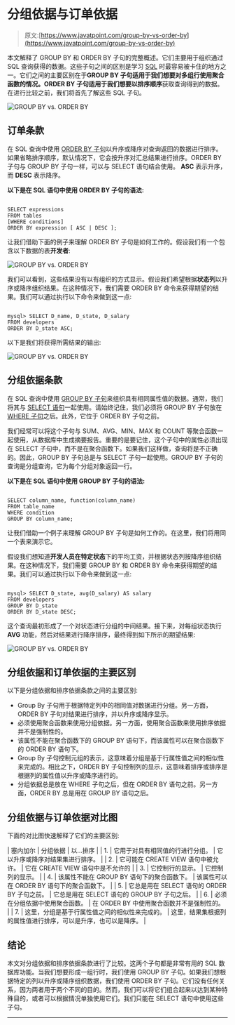 # 分组依据与订单依据

> 原文:[https://www.javatpoint.com/group-by-vs-order-by](https://www.javatpoint.com/group-by-vs-order-by)

本文解释了 GROUP BY 和 ORDER BY 子句的完整概述。它们主要用于组织通过 SQL 查询获得的数据。这些子句之间的区别是学习 [SQL](https://www.javatpoint.com/sql-tutorial) 时最容易被卡住的地方之一。它们之间的主要区别在于**GROUP BY 子句适用于我们想要对多组行使用聚合函数的情况。ORDER BY 子句适用于我们想要以排序顺序**获取查询得到的数据。在进行比较之前，我们将首先了解这些 SQL 子句。

![GROUP BY vs. ORDER BY](../Images/86b41395c79c9cbd6234dd6fc0d8d2b8.png)

## 订单条款

在 SQL 查询中使用 [ORDER BY 子句](https://www.javatpoint.com/sql-order-by)以升序或降序对查询返回的数据进行排序。如果省略排序顺序，默认情况下，它会按升序对汇总结果进行排序。ORDER BY 子句与 GROUP BY 子句一样，可以与 SELECT 语句结合使用。 **ASC** 表示升序，而 **DESC** 表示降序。

**以下是在 SQL 语句中使用 ORDER BY 子句的语法:**

```

SELECT expressions  
FROM tables  
[WHERE conditions]  
ORDER BY expression [ ASC | DESC ];  

```

让我们借助下面的例子来理解 ORDER BY 子句是如何工作的。假设我们有一个包含以下数据的表**开发者**:

![GROUP BY vs. ORDER BY](../Images/bcf5a20f32938d39a8c5eba128e52a5a.png)

我们可以看到，这些结果没有以有组织的方式显示。假设我们希望根据**状态列**以升序或降序组织结果。在这种情况下，我们需要 ORDER BY 命令来获得期望的结果。我们可以通过执行以下命令来做到这一点:

```

mysql> SELECT D_name, D_state, D_salary 
FROM developers
ORDER BY D_state ASC;

```

以下是我们将获得所需结果的输出:

![GROUP BY vs. ORDER BY](../Images/85636f90b97ceac17084ec0eb9cf0993.png)

## 分组依据条款

在 SQL 查询中使用 [GROUP BY 子句](https://www.javatpoint.com/sql-group-by)来组织具有相同属性值的数据。通常，我们将其与 [SELECT 语句](https://www.javatpoint.com/sql-select)一起使用。请始终记住，我们必须将 GROUP BY 子句放在 [WHERE 子句](https://www.javatpoint.com/sql-where)之后。此外，它位于 ORDER BY 子句之前。

我们经常可以将这个子句与 SUM、AVG、MIN、MAX 和 COUNT 等聚合函数一起使用，从数据库中生成摘要报告。重要的是要记住，这个子句中的属性必须出现在 SELECT 子句中，而不是在聚合函数下。如果我们这样做，查询将是不正确的。因此，GROUP BY 子句总是与 SELECT 子句一起使用。GROUP BY 子句的查询是分组查询，它为每个分组对象返回一行。

**以下是在 SQL 语句中使用 GROUP BY 子句的语法:**

```

SELECT column_name, function(column_name)
FROM table_name 
WHERE condition 
GROUP BY column_name;

```

让我们借助一个例子来理解 GROUP BY 子句是如何工作的。在这里，我们将用同一个表来演示它。

假设我们想知道**开发人员在特定状态**下的平均工资，并根据状态列按降序组织结果。在这种情况下，我们需要 GROUP BY 和 ORDER BY 命令来获得期望的结果。我们可以通过执行以下命令来做到这一点:

```

mysql> SELECT D_state, avg(D_salary) AS salary
FROM developers
GROUP BY D_state
ORDER BY D_state DESC;

```

这个查询最初形成了一个对状态进行分组的中间结果。接下来，对每组状态执行 **AVG** 功能，然后对结果进行降序排序，最终得到如下所示的期望结果:

![GROUP BY vs. ORDER BY](../Images/6e92538a7308abf159d1a82df9c81d7a.png)

## 分组依据和订单依据的主要区别

以下是分组依据和排序依据条款之间的主要区别:

*   Group By 子句用于根据特定列中的相同值对数据进行分组。另一方面，ORDER BY 子句对结果进行排序，并以升序或降序显示。
*   必须使用聚合函数来使用分组依据。另一方面，使用聚合函数来使用排序依据并不是强制性的。
*   该属性不能在聚合函数下的 GROUP BY 语句下，而该属性可以在聚合函数下的 ORDER BY 语句下。
*   Group By 子句控制元组的表示，这意味着分组是基于行属性值之间的相似性来完成的。相比之下，ORDER BY 子句控制列的显示，这意味着排序或排序是根据列的属性值以升序或降序进行的。
*   分组依据总是放在 WHERE 子句之后，但在 ORDER BY 语句之前。另一方面，ORDER BY 总是用在 GROUP BY 语句之后。

## 分组依据与订单依据对比图

下面的对比图快速解释了它们的主要区别:

| 塞内加尔 | 分组依据 | 以...排序 |
| 1. | 它用于对具有相同值的行进行分组。 | 它以升序或降序对结果集进行排序。 |
| 2. | 它可能在 CREATE VIEW 语句中被允许。 | 它在 CREATE VIEW 语句中是不允许的 |
| 3. | 它控制行的显示。 | 它控制列的显示。 |
| 4. | 该属性不能在 GROUP BY 语句下的聚合函数下。 | 该属性可以在 ORDER BY 语句下的聚合函数下。 |
| 5. | 它总是用在 SELECT 语句的 ORDER BY 子句之前。 | 它总是用在 SELECT 语句的 GROUP BY 子句之后。 |
| 6. | 必须在分组依据中使用聚合函数。 | 在 ORDER BY 中使用聚合函数并不是强制性的。 |
| 7. | 这里，分组是基于行属性值之间的相似性来完成的。 | 这里，结果集根据列的属性值进行排序，可以是升序，也可以是降序。 |

## 结论

本文对分组依据和排序依据条款进行了比较。这两个子句都是非常有用的 SQL 数据库功能。当我们想要形成一组行时，我们使用 GROUP BY 子句。如果我们想根据特定的列以升序或降序组织数据，我们使用 ORDER BY 子句。它们没有任何关系，因为两者用于两个不同的目的。然而，我们可以将它们组合起来以达到某种特殊目的，或者可以根据情况单独使用它们。我们只能在 SELECT 语句中使用这些子句。

* * *